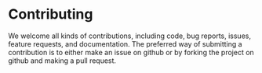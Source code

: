 # Contributing

We welcome all kinds of contributions, including code, bug reports, issues,
feature requests, and documentation. The preferred way of submitting a
contribution is to either make an issue on github or by forking the project on
github and making a pull request.
